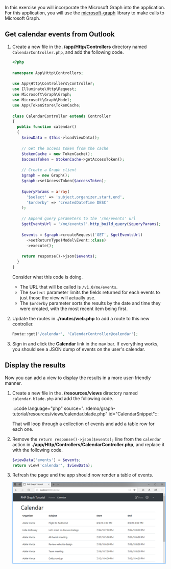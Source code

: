<!-- markdownlint-disable MD002 MD041 -->

In this exercise you will incorporate the Microsoft Graph into the application. For this application, you will use the [microsoft-graph](https://github.com/microsoftgraph/msgraph-sdk-php) library to make calls to Microsoft Graph.

## Get calendar events from Outlook

1. Create a new file in the **./app/Http/Controllers** directory named `CalendarController.php`, and add the following code.

    ```php
    <?php

    namespace App\Http\Controllers;

    use App\Http\Controllers\Controller;
    use Illuminate\Http\Request;
    use Microsoft\Graph\Graph;
    use Microsoft\Graph\Model;
    use App\TokenStore\TokenCache;

    class CalendarController extends Controller
    {
      public function calendar()
      {
        $viewData = $this->loadViewData();

        // Get the access token from the cache
        $tokenCache = new TokenCache();
        $accessToken = $tokenCache->getAccessToken();

        // Create a Graph client
        $graph = new Graph();
        $graph->setAccessToken($accessToken);

        $queryParams = array(
          '$select' => 'subject,organizer,start,end',
          '$orderby' => 'createdDateTime DESC'
        );

        // Append query parameters to the '/me/events' url
        $getEventsUrl = '/me/events?'.http_build_query($queryParams);

        $events = $graph->createRequest('GET', $getEventsUrl)
          ->setReturnType(Model\Event::class)
          ->execute();

        return response()->json($events);
      }
    }
    ```

    Consider what this code is doing.

    - The URL that will be called is `/v1.0/me/events`.
    - The `$select` parameter limits the fields returned for each events to just those the view will actually use.
    - The `$orderby` parameter sorts the results by the date and time they were created, with the most recent item being first.

1. Update the routes in **./routes/web.php** to add a route to this new controller.

    ```php
    Route::get('/calendar', 'CalendarController@calendar');
    ```

1. Sign in and click the **Calendar** link in the nav bar. If everything works, you should see a JSON dump of events on the user's calendar.

## Display the results

Now you can add a view to display the results in a more user-friendly manner.

1. Create a new file in the **./resources/views** directory named `calendar.blade.php` and add the following code.

    :::code language="php" source="../demo/graph-tutorial/resources/views/calendar.blade.php" id="CalendarSnippet":::

    That will loop through a collection of events and add a table row for each one.

1. Remove the `return response()->json($events);` line from the `calendar` action in **./app/Http/Controllers/CalendarController.php**, and replace it with the following code.

    ```php
    $viewData['events'] = $events;
    return view('calendar', $viewData);
    ```

1. Refresh the page and the app should now render a table of events.

    ![A screenshot of the table of events](./images/add-msgraph-01.png)
